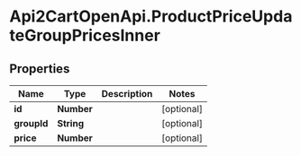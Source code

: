 # Api2CartOpenApi.ProductPriceUpdateGroupPricesInner

## Properties

Name | Type | Description | Notes
------------ | ------------- | ------------- | -------------
**id** | **Number** |  | [optional] 
**groupId** | **String** |  | [optional] 
**price** | **Number** |  | [optional] 


